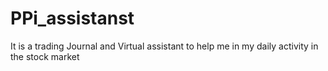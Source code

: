 # PPi_assistanst
It is a trading Journal and Virtual assistant to help me in my daily activity in the stock market

